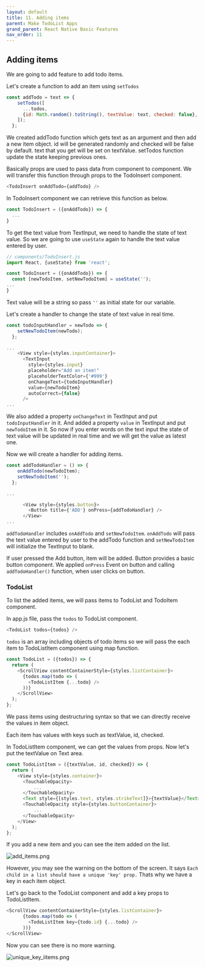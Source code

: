 ```yaml
---
layout: default
title: 11. Adding items
parent: Make TodoList Apps
grand_parent: React Native Basic Features
nav_order: 11
---
```


## Adding items

We are going to add feature to add todo items.

Let's create a function to add an item using `setTodos`

```js
const addTodo = text => {
    setTodos([
      ...todos,
      {id: Math.random().toString(), textValue: text, checked: false},
    ]);
  };
```

We created addTodo function which gets text as an argument and then add a new item object. id will be generated randomly and checked will be false by default. text that you get will be set on textValue. setTodos function update the state keeping previous ones.

Basically props are used to pass data from component to component. We will transfer this function through props to the TodoInsert component.

```js
<TodoInsert onAddTodo={addTodo} />
```

In TodoInsert component we can retrieve this function as below.

```js
const TodoInsert = ({onAddTodo}) => {
  ...
}
```

To get the text value from TextInput, we need to handle the state of text value. So we are going to use `useState` again to handle the text value entered by user. 

```js
// components/TodoInsert.js
import React, {useState} from 'react';

const TodoInsert = ({onAddTodo}) => {
  const [newTodoItem, setNewTodoItem] = useState('');
...
}
```

Text value will be a string so pass `''` as initial state for our variable.

Let's create a handler to change the state of text value in real time.

```js
const todoInputHandler = newTodo => {
    setNewTodoItem(newTodo);
  };

...
    <View style={styles.inputContainer}>
      <TextInput
        style={styles.input}
        placeholder="Add an item!"
        placeholderTextColor={'#999'}
        onChangeText={todoInputHandler}
        value={newTodoItem}
        autoCorrect={false}
      />
...
```

We also added a property `onChangeText` in TextInput and put `todoInputHandler` in it. And added a property `value` in TextInput and put `newTodoItem` in it. So now if you enter words on the text input the state of text value will be updated in real time and we will get the value as latest one.

Now we will create a handler for adding items.

```js
const addTodoHandler = () => {
    onAddTodo(newTodoItem);
    setNewTodoItem('');
  };

...

      <View style={styles.button}>
        <Button title={'ADD'} onPress={addTodoHandler} />
      </View>
...
```

`addTodoHandler` includes `onAddTodo` and `setNewTodoItem`. `onAddTodo` will pass the text value entered by user to the addTodo function and `setNewTodoItem` will initialize the TextInput to blank.

If user pressed the Add button, item will be added. Button provides a basic button component. We applied `onPress` Event on button and calling `addTodoHandler()` function, when user clicks on button.

### TodoList

To list the added items, we will pass items to TodoList and TodoItem component.

In app.js file, pass the `todos` to TodoList component.

```js
<TodoList todos={todos} />
```

`todos` is an array including objects of todo items so we will pass the each item to TodoListItem component using map function.

```js
const TodoList = ({todos}) => {
  return (
    <ScrollView contentContainerStyle={styles.listContainer}>
      {todos.map(todo => (
        <TodoListItem {...todo} />
      ))}
    </ScrollView>
  );
};
```

We pass items using destructuring syntax so that we can directly receive the values in item object.

Each item has values with keys such as textValue, id, checked.

In TodoListItem component, we can get the values from props. Now let's put the textValue on Text area.

```js
const TodoListItem = ({textValue, id, checked}) => {
  return (
    <View style={styles.container}>
      <TouchableOpacity>
          ...
      </TouchableOpacity>
      <Text style={[styles.text, styles.strikeText]}>{textValue}</Text>
      <TouchableOpacity style={styles.buttonContainer}>
          ...
      </TouchableOpacity>
    </View>
  );
};
```

If you add a new item and you can see the item added on the list.

![](../images/add_items.png "add_items.png")

However, you may see the warning on the bottom of the screen. It says `Each child in a list should have a unique 'key' prop.` Thats why we have a key in each item object.

Let's go back to the TodoList component and add a key props to TodoListItem.

```js
<ScrollView contentContainerStyle={styles.listContainer}>
      {todos.map(todo => (
        <TodoListItem key={todo.id} {...todo} />
      ))}
</ScrollView>
```

Now you can see there is no more warning.

![](../images/unique_key_iitems.png "unique_key_iitems.png")